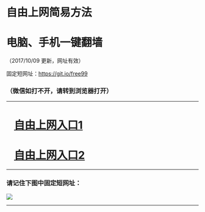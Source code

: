 ﻿# 自由上网简易方法

# 电脑、手机一键翻墙

（2017/10/09 更新，网址有效）

固定短网址：https://git.io/free99

### （微信如打不开，请转到浏览器打开）


***





# &nbsp;&nbsp; <a href="http://ft8564892.fwq-tz-1001.info/fwqtz01.html?t=100900119145 " target="_blank">自由上网入口1</a>
# &nbsp;&nbsp; <a href="http://ft2644510745.fwq-tz-1002.info/fwqtz02.html?t=100900119463 " target="_blank">自由上网入口2</a>
***

### 请记住下图中固定短网址：

<img src="https://s3-us-west-2.amazonaws.com/fwq-1001/yjfq-20170905okok.png" /> 


***

